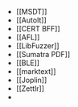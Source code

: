 - [[MSDT]]
- [[AutoIt]]
- [[CERT BFF]]
- [[AFL]]
- [[LibFuzzer]]
- [[Sumatra PDF]]
- [[BLE]]
- [[marktext]]
- [[Joplin]]
- [[Zettlr]]
-